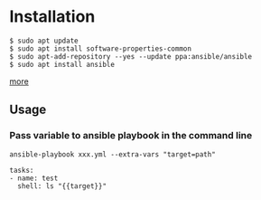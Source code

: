 # Installation
```
$ sudo apt update
$ sudo apt install software-properties-common
$ sudo apt-add-repository --yes --update ppa:ansible/ansible
$ sudo apt install ansible
```
[more](https://docs.ansible.com/ansible/latest/installation_guide/intro_installation.html)

## Usage
### Pass variable to ansible playbook in the command line
```
ansible-playbook xxx.yml --extra-vars "target=path"

tasks:
- name: test
  shell: ls "{{target}}"
```
